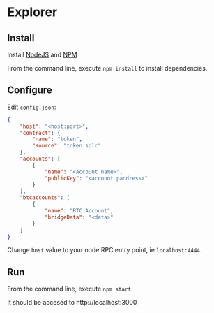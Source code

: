 # Explorer

## Install

Install [NodeJS](https://nodejs.org) and [NPM](https://www.npmjs.com/)

From the command line, execute `npm install` to install dependencies.

## Configure

Edit `config.json`:

```json
{
    "host": "<host:port>",
    "contract": {
        "name": "token",
        "source": "token.solc"
    },
    "accounts": [
        {
            "name": "<Account name>",
            "publicKey": "<account paddress>"
        }
    ],
    "btcaccounts": [
        {
            "name": "BTC Account",
            "bridgeData": "<data>"
        }
    ]    
}

```

Change `host` value to your node RPC entry point, ie `localhost:4444`.

## Run

From the command line, execute `npm start`

It should be accesed to http://localhost:3000


